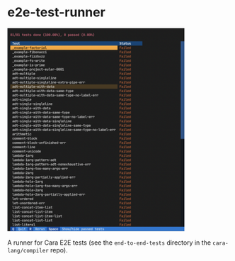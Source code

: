 # e2e-test-runner

<a href="https://raw.githubusercontent.com/cara-lang/e2e-test-runner/main/assets/screenshot.png"><img alt="Screenshot" src="https://github.com/cara-lang/e2e-test-runner/raw/main/assets/screenshot.png" width="400" /></a>

A runner for Cara E2E tests (see the `end-to-end-tests` directory in the `cara-lang/compiler` repo).
